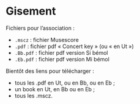 # Gisement

Fichiers pour l’association :

* `.mscz` : fichier Musescore
* `.pdf` : fichier pdf « Concert key » (ou « en Ut »)
* `.Bb.pdf` : fichier pdf version Si bémol
* `.Eb.pdf` : fichier pdf version Mi bémol

Bientôt des liens pour télécharger :

* tous les .pdf en Ut, ou en Bb, ou en Eb ;
* un book en Ut, en Bb ou en Eb ;
* tous les .mscz.
